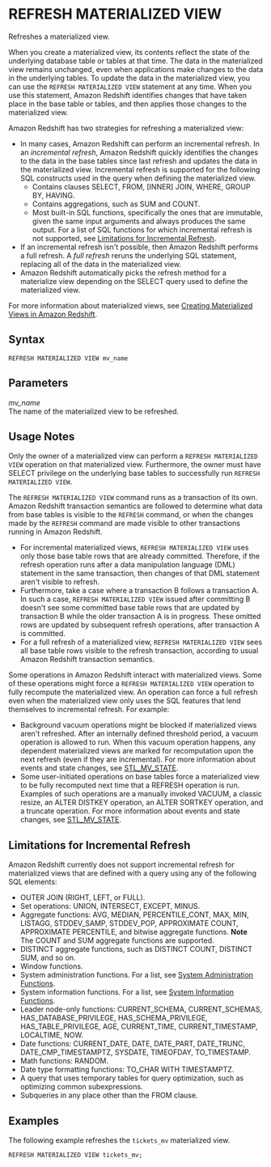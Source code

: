 # REFRESH MATERIALIZED VIEW<a name="materialized-view-refresh-sql-command"></a>

Refreshes a materialized view\.

When you create a materialized view, its contents reflect the state of the underlying database table or tables at that time\. The data in the materialized view remains unchanged, even when applications make changes to the data in the underlying tables\. To update the data in the materialized view, you can use the `REFRESH MATERIALIZED VIEW` statement at any time\. When you use this statement, Amazon Redshift identifies changes that have taken place in the base table or tables, and then applies those changes to the materialized view\.

Amazon Redshift has two strategies for refreshing a materialized view: 
+ In many cases, Amazon Redshift can perform an incremental refresh\. In an *incremental refresh*, Amazon Redshift quickly identifies the changes to the data in the base tables since last refresh and updates the data in the materialized view\. Incremental refresh is supported for the following SQL constructs used in the query when defining the materialized view\. 
  + Contains clauses SELECT, FROM, \[INNER\] JOIN, WHERE, GROUP BY, HAVING\.
  + Contains aggregations, such as SUM and COUNT\.
  + Most built\-in SQL functions, specifically the ones that are immutable, given the same input arguments and always produces the same output\. For a list of SQL functions for which incremental refresh is not supported, see [Limitations for Incremental Refresh](#mv_REFRESH_MARTERIALIZED_VIEW_limitations)\.
+ If an incremental refresh isn't possible, then Amazon Redshift performs a full refresh\. A *full refresh* reruns the underlying SQL statement, replacing all of the data in the materialized view\.
+ Amazon Redshift automatically picks the refresh method for a materialize view depending on the SELECT query used to define the materialized view\.

For more information about materialized views, see [Creating Materialized Views in Amazon Redshift](materialized-view-overview.md)\.

## Syntax<a name="mv_REFRESH_MATERIALIZED_VIEW-synopsis"></a>

```
REFRESH MATERIALIZED VIEW mv_name
```

## Parameters<a name="mv_REFRESH_MATERIALIZED_VIEW-parameters"></a>

*mv\_name*  
The name of the materialized view to be refreshed\.

## Usage Notes<a name="mv_REFRESH_MARTERIALIZED_VIEW_usage"></a>

Only the owner of a materialized view can perform a `REFRESH MATERIALIZED VIEW` operation on that materialized view\. Furthermore, the owner must have SELECT privilege on the underlying base tables to successfully run `REFRESH MATERIALIZED VIEW`\. 

The `REFRESH MATERIALIZED VIEW` command runs as a transaction of its own\. Amazon Redshift transaction semantics are followed to determine what data from base tables is visible to the `REFRESH` command, or when the changes made by the `REFRESH` command are made visible to other transactions running in Amazon Redshift\.
+ For incremental materialized views, `REFRESH MATERIALIZED VIEW` uses only those base table rows that are already committed\. Therefore, if the refresh operation runs after a data manipulation language \(DML\) statement in the same transaction, then changes of that DML statement aren't visible to refresh\. 
+ Furthermore, take a case where a transaction B follows a transaction A\. In such a case, `REFRESH MATERIALIZED VIEW` issued after committing B doesn't see some committed base table rows that are updated by transaction B while the older transaction A is in progress\. These omitted rows are updated by subsequent refresh operations, after transaction A is committed\.
+ For a full refresh of a materialized view, `REFRESH MATERIALIZED VIEW` sees all base table rows visible to the refresh transaction, according to usual Amazon Redshift transaction semantics\. 

Some operations in Amazon Redshift interact with materialized views\. Some of these operations might force a `REFRESH MATERIALIZED VIEW` operation to fully recompute the materialized view\. An operation can force a full refresh even when the materialized view only uses the SQL features that lend themselves to incremental refresh\. For example:
+ Background vacuum operations might be blocked if materialized views aren't refreshed\. After an internally defined threshold period, a vacuum operation is allowed to run\. When this vacuum operation happens, any dependent materialized views are marked for recomputation upon the next refresh \(even if they are incremental\)\. For more information about events and state changes, see [STL\_MV\_STATE](r_STL_MV_STATE.md)\. 
+ Some user\-initiated operations on base tables force a materialized view to be fully recomputed next time that a REFRESH operation is run\. Examples of such operations are a manually invoked VACUUM, a classic resize, an ALTER DISTKEY operation, an ALTER SORTKEY operation, and a truncate operation\. For more information about events and state changes, see [STL\_MV\_STATE](r_STL_MV_STATE.md)\. 

## Limitations for Incremental Refresh<a name="mv_REFRESH_MARTERIALIZED_VIEW_limitations"></a>

Amazon Redshift currently does not support incremental refresh for materialized views that are defined with a query using any of the following SQL elements:
+ OUTER JOIN \(RIGHT, LEFT, or FULL\)\.
+ Set operations: UNION, INTERSECT, EXCEPT, MINUS\.
+ Aggregate functions: AVG, MEDIAN, PERCENTILE\_CONT, MAX, MIN, LISTAGG, STDDEV\_SAMP, STDDEV\_POP, APPROXIMATE COUNT, APPROXIMATE PERCENTILE, and bitwise aggregate functions\.
**Note**  
The COUNT and SUM aggregate functions are supported\.
+ DISTINCT aggregate functions, such as DISTINCT COUNT, DISTINCT SUM, and so on\.
+ Window functions\.
+ System administration functions\. For a list, see [System Administration Functions](r_System_administration_functions.md)\. 
+ System information functions\. For a list, see [System Information Functions](r_System_information_functions.md)\. 
+ Leader node\-only functions: CURRENT\_SCHEMA, CURRENT\_SCHEMAS, HAS\_DATABASE\_PRIVILEGE, HAS\_SCHEMA\_PRIVILEGE, HAS\_TABLE\_PRIVILEGE, AGE, CURRENT\_TIME, CURRENT\_TIMESTAMP, LOCALTIME, NOW\.
+ Date functions: CURRENT\_DATE, DATE, DATE\_PART, DATE\_TRUNC, DATE\_CMP\_TIMESTAMPTZ, SYSDATE, TIMEOFDAY, TO\_TIMESTAMP\.
+ Math functions: RANDOM\.
+ Date type formatting functions: TO\_CHAR WITH TIMESTAMPTZ\. 
+ A query that uses temporary tables for query optimization, such as optimizing common subexpressions\. 
+ Subqueries in any place other than the FROM clause\.

## Examples<a name="mv_REFRESH_MARTERIALIZED_VIEW_examples"></a>

The following example refreshes the `tickets_mv` materialized view\.

```
REFRESH MATERIALIZED VIEW tickets_mv;
```
